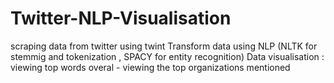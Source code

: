 # Twitter-NLP-Visualisation
scraping data from twitter using twint 
Transform data using NLP (NLTK for stemmig and tokenization , SPACY for entity recognition)
Data visualisation : viewing top words overal - viewing the top organizations mentioned 
